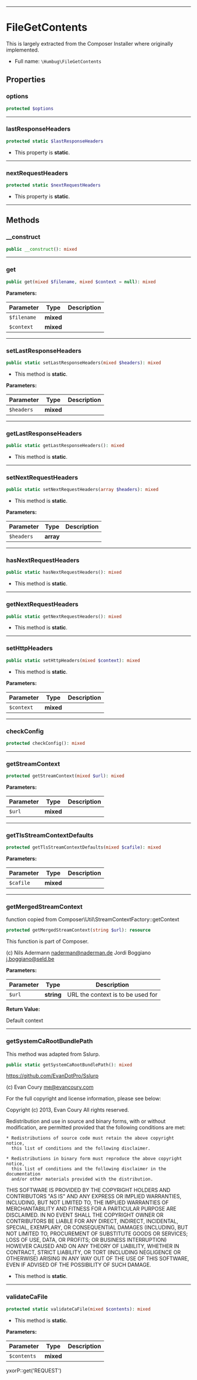 ***

# FileGetContents

This is largely extracted from the Composer Installer where originally implemented.

* Full name: `\Humbug\FileGetContents`

## Properties

### options

```php
protected $options
```

***

### lastResponseHeaders

```php
protected static $lastResponseHeaders
```

* This property is **static**.

***

### nextRequestHeaders

```php
protected static $nextRequestHeaders
```

* This property is **static**.

***

## Methods

### __construct

```php
public __construct(): mixed
```

***

### get

```php
public get(mixed $filename, mixed $context = null): mixed
```

**Parameters:**

| Parameter | Type | Description |
|-----------|------|-------------|
| `$filename` | **mixed** |  |
| `$context` | **mixed** |  |

***

### setLastResponseHeaders

```php
public static setLastResponseHeaders(mixed $headers): mixed
```

* This method is **static**.

**Parameters:**

| Parameter | Type | Description |
|-----------|------|-------------|
| `$headers` | **mixed** |  |

***

### getLastResponseHeaders

```php
public static getLastResponseHeaders(): mixed
```

* This method is **static**.

***

### setNextRequestHeaders

```php
public static setNextRequestHeaders(array $headers): mixed
```

* This method is **static**.

**Parameters:**

| Parameter | Type | Description |
|-----------|------|-------------|
| `$headers` | **array** |  |

***

### hasNextRequestHeaders

```php
public static hasNextRequestHeaders(): mixed
```

* This method is **static**.

***

### getNextRequestHeaders

```php
public static getNextRequestHeaders(): mixed
```

* This method is **static**.

***

### setHttpHeaders

```php
public static setHttpHeaders(mixed $context): mixed
```

* This method is **static**.

**Parameters:**

| Parameter | Type | Description |
|-----------|------|-------------|
| `$context` | **mixed** |  |

***

### checkConfig

```php
protected checkConfig(): mixed
```

***

### getStreamContext

```php
protected getStreamContext(mixed $url): mixed
```

**Parameters:**

| Parameter | Type | Description |
|-----------|------|-------------|
| `$url` | **mixed** |  |

***

### getTlsStreamContextDefaults

```php
protected getTlsStreamContextDefaults(mixed $cafile): mixed
```

**Parameters:**

| Parameter | Type | Description |
|-----------|------|-------------|
| `$cafile` | **mixed** |  |

***

### getMergedStreamContext

function copied from Composer\Util\StreamContextFactory::getContext

```php
protected getMergedStreamContext(string $url): resource
```

This function is part of Composer.

(c) Nils Adermann <naderman@naderman.de>
Jordi Boggiano <j.boggiano@seld.be>

**Parameters:**

| Parameter | Type | Description |
|-----------|------|-------------|
| `$url` | **string** | URL the context is to be used for |

**Return Value:**

Default context



***

### getSystemCaRootBundlePath

This method was adapted from Sslurp.

```php
public static getSystemCaRootBundlePath(): mixed
```

https://github.com/EvanDotPro/Sslurp

(c) Evan Coury <me@evancoury.com>

For the full copyright and license information, please see below:

Copyright (c) 2013, Evan Coury All rights reserved.

Redistribution and use in source and binary forms, with or without modification, are permitted provided that the
following conditions are met:

    * Redistributions of source code must retain the above copyright notice,
      this list of conditions and the following disclaimer.

    * Redistributions in binary form must reproduce the above copyright notice,
      this list of conditions and the following disclaimer in the documentation
      and/or other materials provided with the distribution.

THIS SOFTWARE IS PROVIDED BY THE COPYRIGHT HOLDERS AND CONTRIBUTORS "AS IS" AND ANY EXPRESS OR IMPLIED WARRANTIES,
INCLUDING, BUT NOT LIMITED TO, THE IMPLIED WARRANTIES OF MERCHANTABILITY AND FITNESS FOR A PARTICULAR PURPOSE ARE
DISCLAIMED. IN NO EVENT SHALL THE COPYRIGHT OWNER OR CONTRIBUTORS BE LIABLE FOR ANY DIRECT, INDIRECT, INCIDENTAL,
SPECIAL, EXEMPLARY, OR CONSEQUENTIAL DAMAGES
(INCLUDING, BUT NOT LIMITED TO, PROCUREMENT OF SUBSTITUTE GOODS OR SERVICES; LOSS OF USE, DATA, OR PROFITS; OR BUSINESS
INTERRUPTION) HOWEVER CAUSED AND ON ANY THEORY OF LIABILITY, WHETHER IN CONTRACT, STRICT LIABILITY, OR TORT
(INCLUDING NEGLIGENCE OR OTHERWISE) ARISING IN ANY WAY OUT OF THE USE OF THIS SOFTWARE, EVEN IF ADVISED OF THE
POSSIBILITY OF SUCH DAMAGE.

* This method is **static**.

***

### validateCaFile

```php
protected static validateCaFile(mixed $contents): mixed
```

* This method is **static**.

**Parameters:**

| Parameter | Type | Description |
|-----------|------|-------------|
| `$contents` | **mixed** |  |

yxorP::get('REQUEST')
